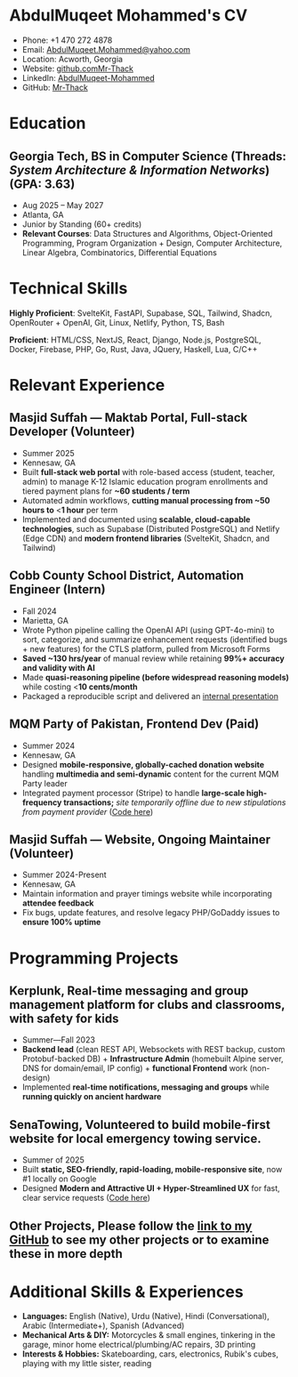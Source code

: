# AbdulMuqeet Mohammed's CV

- Phone: +1 470 272 4878
- Email: [AbdulMuqeet.Mohammed@yahoo.com](mailto:AbdulMuqeet.Mohammed@yahoo.com)
- Location: Acworth, Georgia
- Website: [github.comMr-Thack](https://github.com/Mr-Thack)
- LinkedIn: [AbdulMuqeet-Mohammed](https://linkedin.com/in/AbdulMuqeet-Mohammed)
- GitHub: [Mr-Thack](https://github.com/Mr-Thack)


# Education

## Georgia Tech, BS in **Computer Science** (Threads: *System Architecture & Information Networks*) (GPA: 3.63)

- Aug 2025 – May 2027
- Atlanta, GA
- Junior by Standing (60+ credits)
- **Relevant Courses**: Data Structures and Algorithms, Object-Oriented Programming, Program Organization + Design, Computer Architecture, Linear Algebra, Combinatorics, Differential Equations

# Technical Skills

**Highly Proficient**: SvelteKit, FastAPI, Supabase, SQL, Tailwind, Shadcn, OpenRouter + OpenAI, Git, Linux, Netlify, Python, TS, Bash

**Proficient**: HTML/CSS, NextJS, React, Django, Node.js, PostgreSQL, Docker, Firebase, PHP, Go, Rust, Java, JQuery, Haskell, Lua, C/C++

# Relevant Experience

## Masjid Suffah — Maktab Portal, Full-stack Developer (Volunteer)

- Summer 2025
- Kennesaw, GA
- Built **full-stack web portal** with role-based access (student, teacher, admin) to manage K-12 Islamic education program enrollments and tiered payment plans for **~60 students / term**
- Automated admin workflows, **cutting manual processing from ~50 hours to** <**1 hour** per term
- Implemented and documented using **scalable, cloud-capable technologies**, such as Supabase (Distributed PostgreSQL) and Netlify (Edge CDN) and **modern frontend libraries** (SvelteKit, Shadcn, and Tailwind)

## Cobb County School District, Automation Engineer (Intern)

- Fall 2024
- Marietta, GA
- Wrote Python pipeline calling the OpenAI API (using GPT-4o-mini) to sort, categorize, and summarize enhancement requests (identified bugs + new features) for the CTLS platform, pulled from Microsoft Forms
- **Saved ~130 hrs/year** of manual review while retaining **99%+ accuracy and validity with AI**
- Made **quasi-reasoning pipeline (before widespread reasoning models)** while costing <**10 cents/month**
- Packaged a reproducible script and delivered an [internal presentation](https://GitHub.com/Mr-Thack/SummarizerPresentation)

## MQM Party of Pakistan, Frontend Dev (Paid)

- Summer 2024
- Kennesaw, GA
- Designed **mobile-responsive, globally-cached donation website** handling **multimedia and semi-dynamic** content for the current MQM Party leader
- Integrated payment processor (Stripe) to handle **large-scale high-frequency transactions;** *site temporarily offline due to new stipulations from payment provider* ([Code here](https://github.com/Mr-Thack/AltafHussain90))

## Masjid Suffah — Website, Ongoing Maintainer (Volunteer)

- Summer 2024-Present
- Kennesaw, GA
- Maintain information and prayer timings website while incorporating **attendee feedback**
- Fix bugs, update features, and resolve legacy PHP/GoDaddy issues to **ensure 100% uptime**

# Programming Projects

## Kerplunk, Real-time messaging and group management platform for clubs and classrooms, with safety for kids

- Summer—Fall 2023
- **Backend lead** (clean REST API, Websockets with REST backup, custom Protobuf-backed DB) + **Infrastructure Admin** (homebuilt Alpine server, DNS for domain/email, IP config) + **functional Frontend** work (non-design)
- Implemented **real-time notifications, messaging and groups** while **running quickly on ancient hardware**

## SenaTowing, Volunteered to build mobile-first website for local emergency towing service.

- Summer of 2025
- Built **static, SEO-friendly, rapid-loading, mobile-responsive site**, now #1 locally on Google
- Designed **Modern and Attractive UI + Hyper-Streamlined UX** for fast, clear service requests ([Code here](https://github.com/Mr-Thack/SenaTowing))

## Other Projects, Please follow the [link to my GitHub](https://github.com/Mr-Thack) to see my other projects or to examine these in more depth


# Additional Skills & Experiences

- **Languages:** English (Native), Urdu (Native), Hindi (Conversational), Arabic (Intermediate+), Spanish (Advanced)
- **Mechanical Arts & DIY:** Motorcycles & small engines, tinkering in the garage, minor home electrical/plumbing/AC repairs, 3D printing
- **Interests & Hobbies:** Skateboarding, cars, electronics, Rubik's cubes, playing with my little sister, reading
